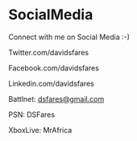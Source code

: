 # SocialMedia
Connect with me on Social Media :-)

Twitter.com/davidsfares

Facebook.com/davidsfares

Linkedin.com/davidsfares

Battlnet: dsfares@gmail.com

PSN: DSFares

XboxLive: MrAfrica
